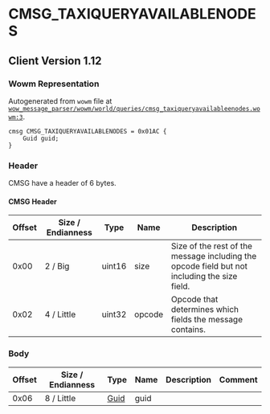 # CMSG_TAXIQUERYAVAILABLENODES

## Client Version 1.12

### Wowm Representation

Autogenerated from `wowm` file at [`wow_message_parser/wowm/world/queries/cmsg_taxiqueryavailableenodes.wowm:3`](https://github.com/gtker/wow_messages/tree/main/wow_message_parser/wowm/world/queries/cmsg_taxiqueryavailableenodes.wowm#L3).
```rust,ignore
cmsg CMSG_TAXIQUERYAVAILABLENODES = 0x01AC {
    Guid guid;
}
```
### Header

CMSG have a header of 6 bytes.

#### CMSG Header

| Offset | Size / Endianness | Type   | Name   | Description |
| ------ | ----------------- | ------ | ------ | ----------- |
| 0x00   | 2 / Big           | uint16 | size   | Size of the rest of the message including the opcode field but not including the size field.|
| 0x02   | 4 / Little        | uint32 | opcode | Opcode that determines which fields the message contains.|

### Body

| Offset | Size / Endianness | Type | Name | Description | Comment |
| ------ | ----------------- | ---- | ---- | ----------- | ------- |
| 0x06 | 8 / Little | [Guid](../spec/packed-guid.md) | guid |  |  |

